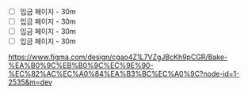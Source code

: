 

- [ ] 입금 페이지 - 30m 
- [ ] 입금 페이지 - 30m 
- [ ] 입금 페이지 - 30m 
- [ ] 입금 페이지 - 30m 

https://www.figma.com/design/cgao4Z1L7VZgJBcKh9pCGR/Bake-%EA%B0%9C%EB%B0%9C%EC%9E%90-%EC%82%AC%EC%A0%84%EA%B3%BC%EC%A0%9C?node-id=1-2535&m=dev